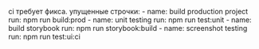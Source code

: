 ci требует фикса.
упущенные строчки:
      - name: build production project
        run: npm run build:prod
      - name: unit testing
        run: npm run test:unit
      - name: build storybook
        run: npm run storybook:build
      - name: screenshot testing
        run: npm run test:ui:ci